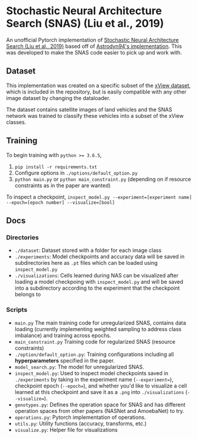 # Stochastic Neural Architecture Search (SNAS) (Liu et al., 2019)

An unofficial Pytorch implementation of [Stochastic Neural Architecture Search (Liu et al., 2019)](https://arxiv.org/abs/1812.09926) based off of [Astrodyn94's implementation](https://github.com/Astrodyn94/SNAS-Stochastic-Neural-Architecture-Search-). This was developed to make the SNAS code easier to pick up and work with.

## Dataset
This implementation was created on a specific subset of the  [xView dataset](http://xviewdataset.org/), which is included in the repository, but is easily compatible with any other image dataset by changing the dataloader.

The dataset contains satellite images of land vehicles and the SNAS network was trained to classify these vehicles into a subset of the xView classes.

## Training
To begin training with `python >= 3.6.5`,

1. `pip install -r requirements.txt`
2. Configure options in `./options/default_option.py`
3.  `python main.py` or `python main_constraint.py` (depending on if resource constraints as in the paper are wanted)

To inspect a checkpoint,
`inspect_model.py --experiment=[experiment name] --epoch=[epoch number] --visualize=[bool]`

## Docs
### Directories
- `./dataset`: Dataset stored with a folder for each image class
- `./experiments`: Model checkpoints and accuracy data will be saved in subdirectories here as `.pt` files which can be loaded using `inspect_model.py`
- `./visualizations`: Cells learned during NAS can be visualized after loading a model checkpoing with `inspect_model.py` and will be saved into a subdirectory according to the experiment that the checkpoint belongs to

### Scripts
- `main.py` The main training code for unregularized SNAS, contains data loading (currently implementing weighted sampling to address class imbalance) and training across epochs.
- `main_constraint.py` Training code for regularized SNAS (resource constraints)
- `./option/default_option.py`: Training configurations including all **hyperparameters** specified in the paper.
- `model_search.py`: The model for unregularized SNAS.
- `inspect_model.py`: Used to inspect model checkpoints saved in `./experiments` by taking in the experiment name (`--experiment=`), checkpoint epoch (`--epoch=`), and whether you'd like to visualize a cell learned at this checkpoint and save it as a `.png` into `./visualizations` (`--visualize=`).
- `genotypes.py`: Defines the operation space for SNAS and has different operation spaces from other papers (NASNet and AmoebaNet) to try.
- `operations.py`: Pytorch implementation of operations.
- `utils.py`: Utility functions (accuracy, transforms, etc.)
- `visualize.py`: Helper file for visualizations
